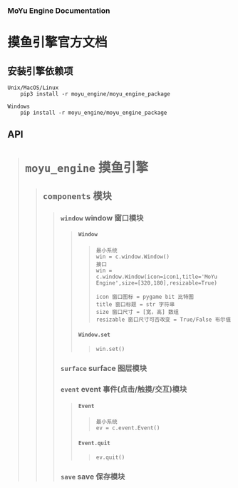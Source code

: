 
### MoYu Engine Documentation
# 摸鱼引擎官方文档

## 安装引擎依赖项

    Unix/MacOS/Linux
        pip3 install -r moyu_engine/moyu_engine_package

    Windows
        pip install -r moyu_engine/moyu_engine_package

## API

> # `moyu_engine` 摸鱼引擎<br/>
>
>> ## `components` 模块<br/>
>>
>>> ### `window` window 窗口模块<br/>
>>>
>>>> #### `Window`<br/>
>>>>>```
>>>>>最小系统
>>>>>win = c.window.Window()
>>>>>接口
>>>>>win = c.window.Window(icon=icon1,title='MoYu Engine',size=[320,180],resizable=True)
>>>>>
>>>>>icon 窗口图标 = pygame bit 比特图
>>>>>title 窗口标题 = str 字符串
>>>>>size 窗口尺寸 = [宽，高] 数组
>>>>>resizable 窗口尺寸可否改变 = True/False 布尔值
>>>>>```
>>>> #### `Window.set`
>>>>>```
>>>>>win.set()
>>>>>```
>>> ### `surface` surface 图层模块<br/>
>>>>
>>> ### `event` event 事件(点击/触摸/交互)模块<br/>
>>>
>>>> #### `Event`<br/>
>>>>>```
>>>>>最小系统
>>>>>ev = c.event.Event()
>>>>>```
>>>> #### `Event.quit`
>>>>>```
>>>>>ev.quit()
>>>>>```
>>> ### `save` save 保存模块<br/>
>>>>